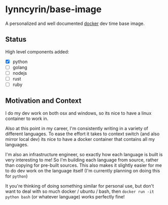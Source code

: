 # lynncyrin/base-image

A personalized and well documented [docker](https://www.docker.com/) dev time base image.

## Status

High level components added:

- [x] python
- [ ] golang
- [ ] nodejs
- [ ] rust
- [ ] ruby

## Motivation and Context

I do my dev work on both osx and windows, so its nice to have a linux container to work in.

Also at this point in my career, I'm consistently writing in a variety of different languages. To ease the effort it takes to context switch (and also mirror local dev) its nice to have a docker container that contains all my languages.

I'm also an infrastructure engineer, so exactly how each language is built is very interesting to me! So I'm building each language from source, rather than copying for pre-built sources. This also makes it slightly easier for me to do dev work on the language itself (I'm currently planning on doing this for `python`)

It you're thinking of doing something similar for personal use, but don't want to deal with so much docker / ubuntu / bash, then `docker run -it python bash` (or whatever language) works perfectly fine!
